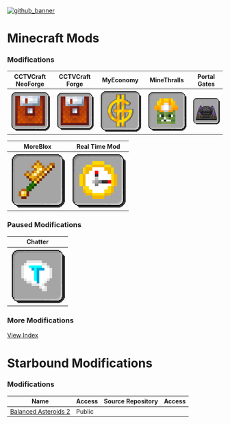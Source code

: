 [![github_banner](https://user-images.githubusercontent.com/47284617/196821530-75c52804-ca3c-4509-ae51-099b5aa9d1da.png)](https://github.com/northwesttrees-gaming)
# Minecraft Mods
### Modifications
| CCTVCraft NeoForge | CCTVCraft Forge | MyEconomy | MineThralls | Portal Gates |
| --- | --- | --- | --- | --- |
| [![cctvcraft_logo](https://raw.githubusercontent.com/northwesttrees-gaming/.github/main/cctvcraft_logo.png)](https://github.com/northwesttrees-gaming/CCTVCraft-NeoForge) | [![cctvcraft_logo](https://raw.githubusercontent.com/northwesttrees-gaming/.github/main/cctvcraft_logo.png)](https://github.com/northwesttrees-gaming/CCTV-Craft-Forge) | [![myeconomy_logo](https://raw.githubusercontent.com/northwesttrees-gaming/.github/main/myeconomy_logo.png)](https://github.com/northwesttrees-gaming/MyEconomy) | [![minethralls_logo](https://raw.githubusercontent.com/northwesttrees-gaming/.github/main/minethralls_logo.png)](https://github.com/northwesttrees-gaming/MineThralls) | [![portalgates_logo](https://raw.githubusercontent.com/northwesttrees-gaming/.github/main/portalgates_logo.png)](https://github.com/northwesttrees-gaming/PortalGates) |

| MoreBlox | Real Time Mod |
| --- | --- |
| [![moreblox_logo](https://raw.githubusercontent.com/northwesttrees-gaming/.github/main/moreblox_logo.png)](https://github.com/northwesttrees-gaming/MoreBlox) | [![realtimemod_logo](https://raw.githubusercontent.com/northwesttrees-gaming/.github/main/realtimemod_logo.png)](https://github.com/northwesttrees-gaming/Real-Time-Mod) |

### Paused Modifications
| Chatter |
| --- |
| [![chatter_logo](https://raw.githubusercontent.com/northwesttrees-gaming/.github/main/chatter_logo.png)](https://github.com/northwesttrees-gaming/Chatter) |

### More Modifications
[View Index](https://github.com/northwesttrees-gaming/.github/blob/main/minecraft-mods.md)

# Starbound Modifications
### Modifications
| Name | Access | Source Repository | Access |
| --- | --- | --- | --- |
| [Balanced Asteroids 2](https://github.com/northwesttrees-gaming/Balanced-Asteroids-2) | Public | | |
